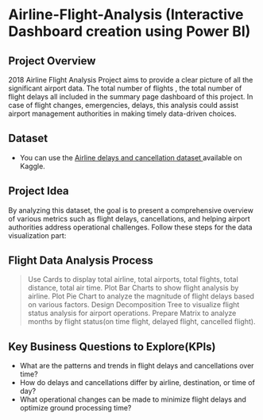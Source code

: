 # Airline-Flight-Analysis (Interactive Dashboard creation using Power BI)

## Project Overview
2018 Airline Flight Analysis Project aims to provide a clear picture of all the significant airport data. The total number of flights , the total number of flight delays all included in the summary page dashboard of this project. In case of flight changes, emergencies, delays, this analysis could assist airport management authorities in making timely data-driven choices.

## Dataset
- You can use the <a href="https://www.kaggle.com/datasets/yuanyuwendymu/airline-delay-and-cancellation-data-2009-2018"> Airline delays and cancellation dataset </a> available on Kaggle. 

## Project Idea 
By analyzing this dataset, the goal is to present a comprehensive overview of various metrics such as flight delays, cancellations, and helping airport authorities address operational challenges. Follow these steps for the data visualization part:

## Flight Data Analysis Process
> Use Cards to display total airline, total airports, total flights, total distance, total air time.
> Plot Bar Charts to show flight analysis by airline.
> Plot Pie Chart to analyze the magnitude of flight delays based on various factors.
> Design Decomposition Tree to visualize flight status analysis for airport operations.
> Prepare Matrix to analyze months by flight status(on time flight, delayed flight, cancelled flight).

## Key Business Questions to Explore(KPIs)
- What are the patterns and trends in flight delays and cancellations over time?
- How do delays and cancellations differ by airline, destination, or time of day?
- What operational changes can be made to minimize flight delays and optimize ground processing time?
